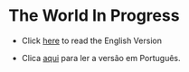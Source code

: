 # The World In Progress

- Click [here](./EN_EN.md) to read the English Version

- Clica [aqui](./PT_PT/README.md) para ler a versão em Português.